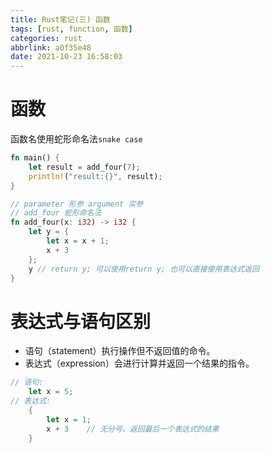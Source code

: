 ```yaml
---
title: Rust笔记(三) 函数
tags: [rust, function, 函数]
categories: rust
abbrlink: a0f35e48
date: 2021-10-23 16:58:03
---
```

# 函数
函数名使用蛇形命名法`snake case`
```rust
fn main() {
    let result = add_four(7);
    println!("result:{}", result);
}

// parameter 形参 argument 实参
// add_four 蛇形命名法
fn add_four(x: i32) -> i32 {
    let y = {
        let x = x + 1;
        x + 3
    };
    y // return y; 可以使用return y; 也可以直接使用表达式返回
}
```
# 表达式与语句区别
- 语句（statement）执行操作但不返回值的命令。
- 表达式（expression）会进行计算并返回一个结果的指令。
```rust
// 语句:
    let x = 5;
// 表达式:
    {
        let x = 1;
        x + 3    // 无分号。返回最后一个表达式的结果
    }
```